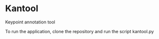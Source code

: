 # Kantool
Keypoint annotation tool

To run the application, clone the repository and run  the script kantool.py

